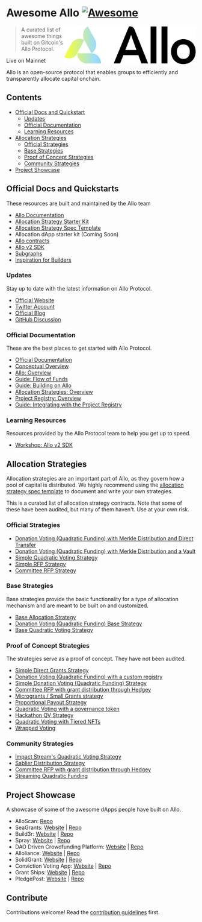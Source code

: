 # Awesome Allo [![Awesome](https://awesome.re/badge.svg)](https://awesome.re)

[ <img src="./static/lockup.svg" alt="Logo" width="350" height="100" align="right"> ](https://allo.gitcoin.co/?utm_source=awesome-allo&utm_medium=referral&utm_content=Allo)

> A curated list of awesome things built on Gitcoin&#39;s Allo Protocol.

Live on Mainnet

Allo is an open-source protocol that enables groups to efficiently and transparently allocate capital onchain.

## Contents

- [Official Docs and Quickstart](#official-docs-and-quickstarts)
  - [Updates](#updates)
  - [Official Documentation](#official-documentation)
  - [Learning Resources](#learning-resources)
- [Allocation Strategies](#allocation-strategies)
  - [Official Strategies](#official-strategies)
  - [Base Strategies](#base-strategies)
  - [Proof of Concept Strategies](#proof-of-concept-strategies)
  - [Community Strategies](#community-strategies)
- [Project Showcase](#project-showcase)

## Official Docs and Quickstarts

These resources are built and maintained by the Allo team

- [Allo Documentation](https://docs.allo.gitcoin.co/)
- [Allocation Strategy Starter Kit](https://github.com/allo-protocol/strategy-starter)
- [Allocation Strategy Spec Template](https://github.com/allo-protocol/allo-v2/blob/main/contracts/strategies/SpecTemplate.md)
- Allocation dApp starter kit (Coming Soon)
- [Allo contracts](https://github.com/allo-protocol/allo-v2/tree/main/contracts)
- [Allo v2 SDK](https://github.com/allo-protocol/allo-v2-sdk)
- [Subgraphs](https://github.com/allo-protocol/allo-v2-graph)
- [Inspiration for Builders](https://gitcoin.notion.site/Inspiration-for-builders-dc30da5f05964bdb948b22aba324d4a2)

### Updates

Stay up to date with the latest information on Allo Protocol.

- [ Official Website ](https://allo.gitcoin.co/?utm_source=awesome-allo&utm_medium=referral&utm_content=Allo)
- [ Twitter Account ](https://twitter.com/alloprotocol)
- [ Official Blog ](https://docs.allo.gitcoin.co/blog)
- [GitHub Discussion](https://github.com/orgs/allo-protocol/discussions)

### Official Documentation

These are the best places to get started with Allo Protocol.

- [Official Documentation](https://docs.allo.gitcoin.co/)
- [Conceptual Overview](https://docs.allo.gitcoin.co/overview)
- [Allo: Overview](https://docs.allo.gitcoin.co/allo)
- [Guide: Flow of Funds](https://docs.allo.gitcoin.co/allo/flow-of-funds)
- [Guide: Building on Allo](https://docs.allo.gitcoin.co/allo/building-on-allo)
- [Allocation Strategies: Overview](https://docs.allo.gitcoin.co/strategies)
- [Project Registry: Overview](https://docs.allo.gitcoin.co/project-registry)
- [Guide: Integrating with the Project Registry](https://docs.allo.gitcoin.co/project-registry/integrating-with-the-project-registry)

### Learning Resources

Resources provided by the Allo Protocol team to help you get up to speed.

- [Workshop: Allo v2 SDK](https://github.com/allo-protocol/allo-sdk-workshop-1)

## Allocation Strategies

Allocation strategies are an important part of Allo, as they govern how a pool
of capital is distributed. We highly recommend using the [allocation strategy
spec
template](https://github.com/allo-protocol/allo-v2/blob/main/contracts/strategies/SpecTemplate.md)
to document and write your own strategies.

This is a curated list of allocation strategy contracts. Note that some of these
have been audited, but many of them haven't. Use at your own risk. 

### Official Strategies

- [Donation Voting (Quadratic Funding) with Merkle Distribution and Direct
    Transfer](https://github.com/allo-protocol/allo-v2/tree/main/contracts/strategies/donation-voting-merkle-distribution-direct-transfer)
- [Donation Voting (Quadratic Funding) with Merkle Distribution and a Vault](https://github.com/allo-protocol/allo-v2/tree/main/contracts/strategies/donation-voting-merkle-distribution-vault)
- [Simple Quadratic Voting Strategy](https://github.com/allo-protocol/allo-v2/tree/main/contracts/strategies/qv-simple)
- [Simple RFP Strategy](https://github.com/allo-protocol/allo-v2/tree/main/contracts/strategies/rfp-simple)
- [Committee RFP Strategy](https://github.com/allo-protocol/allo-v2/tree/main/contracts/strategies/rfp-committee)

### Base Strategies

Base strategies provide the basic functionality for a type of allocation
mechanism and are meant to be built on and customized.

- [Base Allocation Strategy](https://github.com/allo-protocol/allo-v2/blob/main/contracts/strategies/BaseStrategy.sol)
- [Donation Voting (Quadratic Funding) Base Strategy](https://github.com/allo-protocol/allo-v2/tree/main/contracts/strategies/donation-voting-merkle-base)
- [Base Quadratic Voting Strategy](https://github.com/allo-protocol/allo-v2/tree/main/contracts/strategies/qv-base)

### Proof of Concept Strategies

The strategies serve as a proof of concept. They have not been audited.

- [Simple Direct Grants Strategy](https://github.com/allo-protocol/allo-v2/tree/main/contracts/strategies/_poc/direct-grants-simple)
- [Donation Voting (Quadratic Funding) with a custom registry](https://github.com/allo-protocol/allo-v2/tree/main/contracts/strategies/_poc/donation-voting-custom-registry)
- [Simple Donation Voting (Quadratic Funding) Strategy](https://github.com/allo-protocol/allo-v2/tree/main/contracts/strategies/_poc/donation-voting)
- [Committee RFP with grant distribution through Hedgey](https://github.com/allo-protocol/allo-v2/tree/main/contracts/strategies/_poc/hedgey)
- [Microgrants / Small Grants strategy](https://github.com/allo-protocol/allo-v2/tree/main/contracts/strategies/_poc/micro-grants)
- [Proportional Payout Strategy](https://github.com/allo-protocol/allo-v2/tree/main/contracts/strategies/_poc/proportional-payout)
- [Quadratic Voting with a governance token](https://github.com/allo-protocol/allo-v2/tree/main/contracts/strategies/_poc/qv-governance)
- [Hackathon QV Strategy](https://github.com/allo-protocol/allo-v2/tree/main/contracts/strategies/_poc/qv-hackathon)
- [Quadratic Voting with Tiered NFTs](https://github.com/allo-protocol/allo-v2/tree/main/contracts/strategies/_poc/qv-nft-tiered)
- [Wrapped Voting](https://github.com/allo-protocol/allo-v2/tree/main/contracts/strategies/_poc/wrapped-voting-nftmint)

### Community Strategies

- [Impact Stream's Quadratic Voting Strategy](https://github.com/allo-protocol/allo-v2/tree/main/contracts/strategies/_poc/qv-impact-stream)
- [Sablier Distribution Strategy](https://github.com/allo-protocol/allo-v2/tree/main/contracts/strategies/_poc/sablier-v2)
- [Committee RFP with grant distribution through Hedgey](https://github.com/allo-protocol/allo-v2/tree/main/contracts/strategies/_poc/hedgey)
- [Streaming Quadratic Funding](https://github.com/allo-protocol/allo-v2/tree/main/contracts/strategies/_poc/sqf-superfluid)

## Project Showcase

A showcase of some of the awesome dApps people have built on Allo.

- AlloScan: [Repo](https://github.com/allo-protocol/allo-scan)
- SeaGrants: [Website](https://www.seagrants.xyz/) | [Repo](https://github.com/allo-protocol/SeaGrants)
- Build3r: [Website](https://build3r.on.fleek.co/) | [Repo](https://github.com/chrisarevalo11/Build3r)
- Spray: [Website](https://www.spray.cash/) | [Repo](https://github.com/WuBruno/spray.cash)
- DAO Driven Crowdfunding Platform: [Website](https://alexandr-masl.github.io/frontend-gitcoin-alloV2-hackathon/) | [Repo](https://github.com/alexandr-masl/web3-crowdfunding-on-allo-V2)
- Alloliance: [Website](https://alloliance.vercel.app/) | [Repo](https://github.com/Alloliance)
- SolidGrant: [Website](https://solidgrant.click/home) | [Repo](https://github.com/web3senior/solidgrant)
- Conviction Voting App: [Website](https://gardens-v2.vercel.app/gardens) | [Repo](https://github.com/1Hive/gardens-v2)
- Grant Ships: [Website](https://hackmd.io/c_rMYiFOTO2zA4fi4gfASw) | [Repo](https://github.com/DAOmasons/allo-v2/tree/grantShips)
- PledgePost: [Website](https://v2-interface-sigma.vercel.app/) | [Repo](https://github.com/PledgePost/v2Interface)

## Contribute

Contributions welcome! Read the [contribution guidelines](contributing.md) first.
